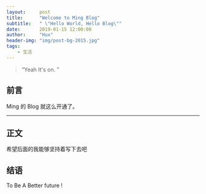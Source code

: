 ```yaml
---
layout:     post
title:      "Welcome to Ming Blog"
subtitle:   " \"Hello World, Hello Blog\""
date:       2019-01-15 12:00:00
author:     "Hux"
header-img: "img/post-bg-2015.jpg"
tags:
    - 生活
---
```


> “Yeah It's on. ”


## 前言

Ming 的 Blog 就这么开通了。

---

## 正文

希望后面的我能够坚持着写下去吧

## 结语

To Be A Better future !
